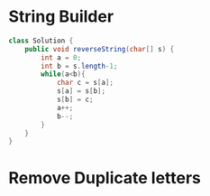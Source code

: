 # String Builder


```java
class Solution {
    public void reverseString(char[] s) {
        int a = 0;
        int b = s.length-1;
        while(a<b){
            char c = s[a];
            s[a] = s[b];
            s[b] = c;
            a++;
            b--;
        }
    }
}
```
# Remove Duplicate letters
